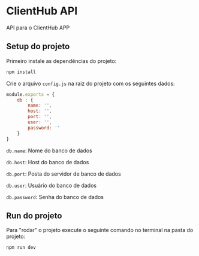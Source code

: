 # ClientHub API

API para o ClientHub APP

## Setup do projeto

Primeiro instale as dependências do projeto:

```bash
npm install
```

Crie o arquivo `config.js` na raiz do projeto com os seguintes dados:

```js
module.exports = {
    db : {
        name: '',
        host: '',
        port: '',
        user: '',
        password: ''
    }
}
```

`db.name`: Nome do banco de dados

`db.host`: Host do banco de dados

`db.port`: Posta do servidor de banco de dados

`db.user`: Usuário do banco de dados

`db.password`: Senha do banco de dados


## Run do projeto

Para "rodar" o projeto execute o seguinte comando no terminal na pasta do projeto:

```bash
npm run dev
```